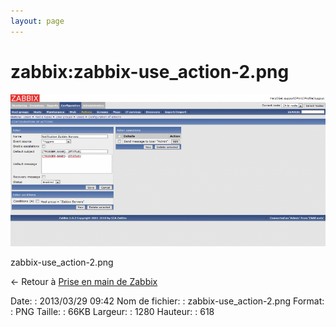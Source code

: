 ```yaml
---
layout: page
---
```


zabbix:zabbix-use\_action-2.png
===============================

[![zabbix-use\_action-2.png](../../assets/media/zabbix/zabbix-use_action-2.png@cache=&w=900&h=434 "zabbix-use_action-2.png")](../../assets/media/zabbix/zabbix-use_action-2.png@cache= "Afficher le fichier original")

zabbix-use\_action-2.png

← Retour à [Prise en main de
Zabbix](../../zabbix/zabbix-use.html "zabbix:zabbix-use")

Date:
:   2013/03/29 09:42
Nom de fichier:
:   zabbix-use\_action-2.png
Format:
:   PNG
Taille:
:   66KB
Largeur:
:   1280
Hauteur:
:   618

